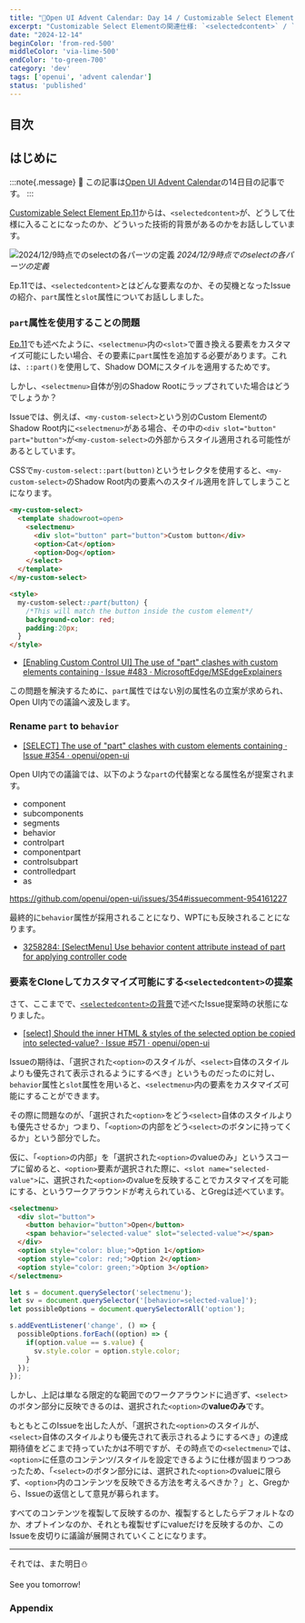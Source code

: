 ```yaml
---
title: "🎄Open UI Advent Calendar: Day 14 / Customizable Select Element Ep.12"
excerpt: "Customizable Select Elementの関連仕様: `<selectedcontent>` / `part`属性の仕様廃止へ。要素をCloneしてカスタマイズ可能にする`<selectedcontent>`の提案"
date: "2024-12-14"
beginColor: 'from-red-500'
middleColor: 'via-lime-500'
endColor: 'to-green-700'
category: 'dev'
tags: ['openui', 'advent calendar']
status: 'published'
---
```

## 目次

## はじめに

:::note{.message}
🎄 この記事は[Open UI Advent Calendar](https://adventar.org/calendars/10293)の14日目の記事です。
:::

[Customizable Select Element Ep.11](https://blog.sakupi01.com/dev/articles/2024-openui-advent-13)からは、`<selectedcontent>`が、どうして仕様に入ることになったのか、どういった技術的背景があるのかをお話ししています。

![2024/12/9時点でのselectの各パーツの定義](/select-anatomy.png)
*2024/12/9時点でのselectの各パーツの定義*

Ep.11では、`<selectedcontent>`とはどんな要素なのか、その契機となったIssueの紹介、`part`属性と`slot`属性についてお話ししました。

### `part`属性を使用することの問題

[Ep.11](https://blog.sakupi01.com/dev/articles/2024-openui-advent-13)でも述べたように、`<selectmenu>`内の`<slot>`で置き換える要素をカスタマイズ可能にしたい場合、その要素に`part`属性を追加する必要があります。これは、`::part()`を使用して、Shadow DOMにスタイルを適用するためです。

しかし、`<selectmenu>`自体が別のShadow Rootにラップされていた場合はどうでしょうか？

Issueでは、例えば、`<my-custom-select>`という別のCustom ElementのShadow Root内に`<selectmenu>`がある場合、その中の`<div slot="button" part="button">`が`<my-custom-select>`の外部からスタイル適用される可能性があるとしています。

CSSで`my-custom-select::part(button)`というセレクタを使用すると、`<my-custom-select>`のShadow Root内の要素へのスタイル適用を許してしまうことになります。

```html
<my-custom-select>
  <template shadowroot=open>
    <selectmenu>
      <div slot="button" part="button">Custom button</div>
      <option>Cat</option>
      <option>Dog</option>
    </select>
  </template>
</my-custom-select>

<style>
  my-custom-select::part(button) {
    /*This will match the button inside the custom element*/
    background-color: red;
    padding:20px;
  }
</style>
```

- [[Enabling Custom Control UI] The use of "part" clashes with custom elements containing <selectmenu> · Issue #483 · MicrosoftEdge/MSEdgeExplainers](https://github.com/MicrosoftEdge/MSEdgeExplainers/issues/483)

この問題を解決するために、`part`属性ではない別の属性名の立案が求められ、Open UI内での議論へ波及します。

### Rename `part` to `behavior`

- [[SELECT] The use of "part" clashes with custom elements containing <selectmenu> · Issue #354 · openui/open-ui](https://github.com/openui/open-ui/issues/354)

Open UI内での議論では、以下のような`part`の代替案となる属性名が提案されます。

- component
- subcomponents
- segments
- behavior
- controlpart
- componentpart
- controlsubpart
- controlledpart
- as

https://github.com/openui/open-ui/issues/354#issuecomment-954161227

最終的に`behavior`属性が採用されることになり、WPTにも反映されることになります。

- [3258284: [SelectMenu] Use behavior content attribute instead of part for applying controller code](https://chromium-review.googlesource.com/c/chromium/src/+/3258284)

### 要素をCloneしてカスタマイズ可能にする`<selectedcontent>`の提案

さて、ここまでで、[`<selectedcontent>`の背景](https://blog.sakupi01.com/dev/articles/2024-openui-advent-13#selectedcontentの背景)で述べたIssue提案時の状態になりました。

- [[select] Should the inner HTML & styles of the selected option be copied into selected-value? · Issue #571 · openui/open-ui](https://github.com/openui/open-ui/issues/571)

Issueの期待は、「選択された`<option>`のスタイルが、`<select>`自体のスタイルよりも優先されて表示されるようにするべき」というものだったのに対し、`behavior`属性と`slot`属性を用いると、`<selectmenu>`内の要素をカスタマイズ可能にすることができます。

その際に問題なのが、「選択された`<option>`をどう`<select>`自体のスタイルよりも優先させるか」つまり、「`<option>`の内部をどう`<select>`のボタンに持ってくるか」という部分でした。

仮に、「`<option>`の内部」を「選択された`<option>`のvalueのみ」というスコープに留めると、`<option>`要素が選択された際に、`<slot name="selected-value">`に、選択された`<option>`のvalueを反映することでカスタマイズを可能にする、というワークアラウンドが考えられている、とGregは述べています。

```html
<selectmenu>
  <div slot="button">
    <button behavior="button">Open</button>
    <span behavior="selected-value" slot="selected-value"></span>
  </div>
  <option style="color: blue;">Option 1</option>
  <option style="color: red;">Option 2</option>
  <option style="color: green;">Option 3</option>
</selectmenu>
```

```js
let s = document.querySelector('selectmenu');
let sv = document.querySelector('[behavior=selected-value]');
let possibleOptions = document.querySelectorAll('option');

s.addEventListener('change', () => {
  possibleOptions.forEach((option) => {
    if(option.value == s.value) {
      sv.style.color = option.style.color;
    } 
  });
});
```

しかし、上記は単なる限定的な範囲でのワークアラウンドに過ぎず、`<select>`のボタン部分に反映できるのは、選択された`<option>`の**valueのみ**です。

もともとこのIssueを出した人が、「選択された`<option>`のスタイルが、`<select>`自体のスタイルよりも優先されて表示されるようにするべき」の達成期待値をどこまで持っていたかは不明ですが、その時点での`<selectmenu>`では、`<option>`に任意のコンテンツ/スタイルを設定できるように仕様が固まりつつあったため、「`<select>`のボタン部分には、選択された`<option>`のvalueに限らず、`<option>`内のコンテンツを反映できる方法を考えるべきか？」と、Gregから、Issueの返信として意見が募られます。

すべてのコンテンツを複製して反映するのか、複製するとしたらデフォルトなのか、オプトインなのか、それとも複製せずにvalueだけを反映するのか、このIssueを皮切りに議論が展開されていくことになります。

***

それでは、また明日⛄

See you tomorrow!

### Appendix
